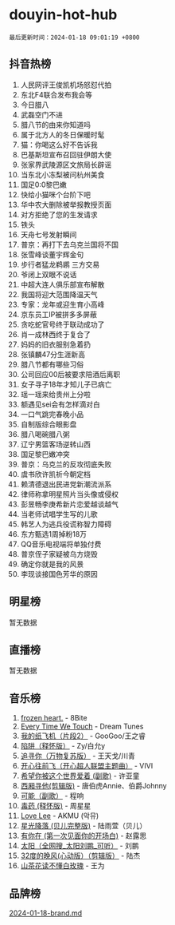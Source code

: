 # douyin-hot-hub

`最后更新时间：2024-01-18 09:01:19 +0800`

## 抖音热榜

1. 人民网评王俊凯机场怒怼代拍
1. 东北F4联合发布我会等
1. 今日腊八
1. 武磊空门不进
1. 腊八节的由来你知道吗
1. 属于北方人的冬日保暖时髦
1. 猫：你喝这么好不告诉我
1. 巴基斯坦宣布召回驻伊朗大使
1. 张家界武陵源区文旅局长辟谣
1. 当东北小冻梨被问杭州美食
1. 国足0:0黎巴嫩
1. 快给小猫咪个台阶下吧
1. 华中农大删除被举报教授页面
1. 对方拒绝了您的生发请求
1. 铁头
1. 天舟七号发射瞬间
1. 普京：再打下去乌克兰国将不国
1. 张雪峰谈董宇辉金句
1. 步行者猛龙鹈鹕 三方交易
1. 爷闭上双眼不说话
1. 中超大连人俱乐部宣布解散
1. 我国将迎大范围降温天气
1. 专家：龙年或迎生育小高峰
1. 京东员工IP被拼多多屏蔽
1. 贪吃蛇官号终于联动成功了
1. 肖一成林西终于复合了
1. 妈妈的旧衣服别急着扔
1. 张镇麟47分生涯新高
1. 腊八节都有哪些习俗
1. 公司回应00后被要求陪酒后离职
1. 女子寻子18年才知儿子已病亡
1. 瑶一瑶来给贵州上分啦
1. 额遇见sei会有怎样滴对白
1. 一口气跳完春晚小品
1. 自制版综合眼影盘
1. 腊八喝碗腊八粥
1. 辽宁男篮客场逆转山西
1. 国足黎巴嫩冲突
1. 普京：乌克兰的反攻彻底失败
1. 虞书欣许凯祈今朝定档
1. 赖清德退出民进党新潮流派系
1. 律师称拿明星照片当头像或侵权
1. 彭昱畅李庚希新片恋爱越谈越气
1. 当老师试唱学生写的儿歌
1. 韩艺人为逃兵役谎称智力障碍
1. 东方甄选1周掉粉18万
1. QQ音乐电视端将单独付费
1. 普京侄子家疑被乌方烧毁
1. 确定你就是我的风景
1. 李现谈接国色芳华的原因

## 明星榜

暂无数据

## 直播榜

暂无数据

## 音乐榜

1. [frozen heart.](https://sf86-cdn-tos.douyinstatic.com/obj/tos-cn-ve-2774/oIIWJfyjIACZA9zQMtnJ6hQQhFC4vhCupoRBsO) - 8Bite
1. [Every Time We Touch](https://sf86-cdn-tos.douyinstatic.com/obj/tos-cn-ve-2774/ogN6lUKQeBBfEVhIOMikG1CcJjugxk1tztZyhP) - Dream Tunes
1. [我的纸飞机（片段2）](https://sf86-cdn-tos.douyinstatic.com/obj/tos-cn-ve-2774/oM2ZrKcg2CD5AeRB2gkeXOFB1IxAGJdZPazYHf) - GooGoo/王之睿
1. [陷阱（释怀版）](https://sf3-cdn-tos.douyinstatic.com/obj/tos-cn-ve-2774/oE8C21LeZrzKLDFfQYgMzx4GAIHageG5IzayY7) - Zy/白允y
1. [追寻你（万物复苏版）](https://sf86-cdn-tos.douyinstatic.com/obj/tos-cn-ve-2774/oYeAZJsbjIDit9APmBg8u6uDUQnHmoCf3gbo74) - 王天戈/川青
1. [开心往前飞（开心超人联盟主题曲）](https://sf86-cdn-tos.douyinstatic.com/obj/tos-cn-ve-2774/9d8fb7c82cf1421fb93a9fe925275e0a) - VIVI
1. [希望你被这个世界爱着 (副歌)](https://sf6-cdn-tos.douyinstatic.com/obj/tos-cn-ve-2774/oUHCmWQfZlE3QQBKBeD8rCFLpJzPgCpImhsxMt) - 许亚童
1. [西厢寻他(剪辑版)](https://sf86-cdn-tos.douyinstatic.com/obj/tos-cn-ve-2774/oUsAVfAQKlRNxEv5qxvIB8o5qmIWUcXbzJKJhw) - 唐伯虎Annie、伯爵Johnny
1. [可能（副歌）](https://sf86-cdn-tos.douyinstatic.com/obj/tos-cn-ve-2774/cde1731888894259b333569393c2fb51) - 程响
1. [毒药 (释怀版)](https://sf3-cdn-tos.douyinstatic.com/obj/tos-cn-ve-2774/oYILMEAzspdZBIzy4frJNB8ZHPHWAhiwowd4Ad) - 周星星
1. [Love Lee](https://sf86-cdn-tos.douyinstatic.com/obj/tos-cn-ve-2774/o05GbkJGbCBTdDnMtB0fwOYgkeZp23vrWQDQBS) - AKMU (악뮤)
1. [星光降落 (贝儿完整版)](https://sf86-cdn-tos.douyinstatic.com/obj/tos-cn-ve-2774/okwB9hAwyAtsFFkFBzAX1hOOfQuIoMNs0W2Mwr) - 陆雨萱（贝儿）
1. [有你在 (第一次见面你的开场白)](https://sf86-cdn-tos.douyinstatic.com/obj/tos-cn-ve-2774/oAthrQ3ClJBfI57uBoFEgNDYtNCZ0TSYQQfxQ0) - 赵露思
1. [太阳（全网搜_太阳刘鹏_可听）](https://sf86-cdn-tos.douyinstatic.com/obj/tos-cn-ve-2774/ogWbyIQnlBFImVbeDocRdCIYtBHlbJXgfZMvgz) - 刘鹏
1. [32度的晚风(心动版）（剪辑版）](https://sf86-cdn-tos.douyinstatic.com/obj/tos-cn-ve-2774/owNyabsyWdzUulxhoJfK8IBXgp0UMQAHpvGh2B) - 陆杰
1. [山茶花读不懂白玫瑰](https://sf86-cdn-tos.douyinstatic.com/obj/tos-cn-ve-2774/osfn8B7DktrRHEPJgPCfDbw7QDQEkwC16BxZg9) - 王为

## 品牌榜

[2024-01-18-brand.md](2024-01-18-brand.md)
